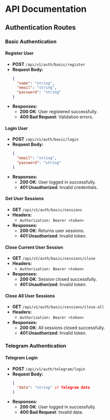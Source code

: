 # API Documentation

## Authentication Routes

### Basic Authentication

#### Register User
- **POST** `/api/v1/auth/basic/register`
- **Request Body:**
  ```json
  {
    "name": "string",
    "email": "string",
    "password": "string"
  }
  ```
- **Responses:**
  - **200 OK**: User registered successfully.
  - **400 Bad Request**: Validation errors.

#### Login User
- **POST** `/api/v1/auth/basic/login`
- **Request Body:**
  ```json
  {
    "email": "string",
    "password": "string"
  }
  ```
- **Responses:**
  - **200 OK**: User logged in successfully.
  - **401 Unauthorized**: Invalid credentials.

#### Get User Sessions
- **GET** `/api/v1/auth/basic/sessions`
- **Headers:**
  - `Authorization: Bearer <token>`
- **Responses:**
  - **200 OK**: Returns user sessions.
  - **401 Unauthorized**: Invalid token.

#### Close Current User Session
- **GET** `/api/v1/auth/basic/sessions/close`
- **Headers:**
  - `Authorization: Bearer <token>`
- **Responses:**
  - **200 OK**: Session closed successfully.
  - **401 Unauthorized**: Invalid token.

#### Close All User Sessions
- **GET** `/api/v1/auth/basic/sessions/close-all`
- **Headers:**
  - `Authorization: Bearer <token>`
- **Responses:**
  - **200 OK**: All sessions closed successfully.
  - **401 Unauthorized**: Invalid token.

### Telegram Authentication

#### Telegram Login
- **POST** `/api/v1/auth/telegram/login`
- **Request Body:**
  ```json
  {
    "data": "string" // Telegram data
  }
  ```
- **Responses:**
  - **200 OK**: User logged in successfully.
  - **400 Bad Request**: Invalid data.
